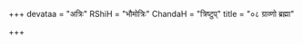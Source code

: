 +++
devataa = "अत्रिः"
RShiH = "भौमोत्रिः"
ChandaH = "त्रिष्टुप्"
title = "०८ ग्राव्णो ब्रह्मा"

+++
